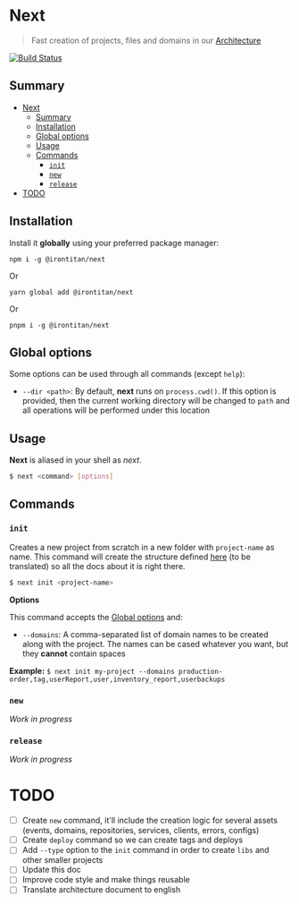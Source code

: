 # Next

> Fast creation of projects, files and domains in our [Architecture](https://github.com/nxcd/developer-handbook/blob/master/Arquitetura/Arquitetura-de-C%C3%B3digo.md)

[![Build Status](https://travis-ci.org/irontitan/next.svg?branch=master)](https://travis-ci.org/irontitan/next)

## Summary

- [Next](#next)
  - [Summary](#summary)
  - [Installation](#installation)
  - [Global options](#global-options)
  - [Usage](#usage)
  - [Commands](#commands)
    - [`init`](#init)
    - [`new`](#new)
    - [`release`](#release)
- [TODO](#todo)

## Installation

Install it **globally** using your preferred package manager:

```
npm i -g @irontitan/next
```

Or

```
yarn global add @irontitan/next
```

Or

```
pnpm i -g @irontitan/next
```

## Global options

Some options can be used through all commands (except `help`):

- `--dir <path>`: By default, **next** runs on `process.cwd()`. If this option is provided, then the current working directory will be changed to `path` and all operations will be performed under this location

## Usage

**Next** is aliased in your shell as *next*.

```sh
$ next <command> [options]
```

## Commands

### `init`

Creates a new project from scratch in a new folder with `project-name` as name. This command will create the structure defined
[here](https://github.com/nxcd/developer-handbook/blob/master/Arquitetura/Arquitetura-de-C%C3%B3digo.md#estrutura-de-pastas) (to be translated) so all the docs about it is right there.

```sh
$ next init <project-name>
```

**Options**

This command accepts the [Global options](#global-options) and:

- `--domains`: A comma-separated list of domain names to be created along with the project. The names can be cased whatever you want, but they **cannot** contain spaces

**Example:** `$ next init my-project --domains production-order,tag,userReport,user,inventory_report,userbackups`

### `new`

*Work in progress*

### `release`

*Work in progress*

# TODO

- [ ] Create `new` command, it'll include the creation logic for several assets (events, domains, repositories, services, clients, errors, configs)
- [ ] Create `deploy` command so we can create tags and deploys
- [ ] Add `--type` option to the `init` command in order to create `libs` and other smaller projects
- [ ] Update this doc
- [ ] Improve code style and make things reusable
- [ ] Translate architecture document to english
